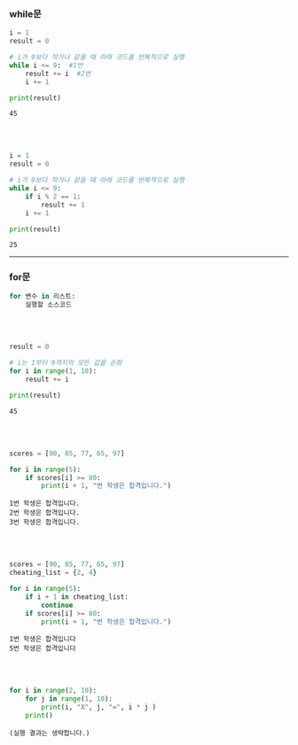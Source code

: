 ### while문
```python
i = 1
result = 0

# i가 9보다 작거나 같을 때 아래 코드를 반복적으로 실행
while i <= 9:  #1번
    result += i  #2번
    i += 1

print(result)
```
```
45
```
<br/></br>

```python
i = 1
result = 0

# i가 9보다 작거나 같을 때 아래 코드를 반복적으로 실행
while i <= 9:
    if i % 2 == 1:
        result += 1
    i += 1

print(result)
```
```
25
```
---
### for문
```python
for 변수 in 리스트:
    실행할 소스코드
```
<br/></br>

```python
result = 0

# i는 1부터 9까지의 모든 값을 순화
for i in range(1, 10):
    result += i

print(result)
```
```
45
```
<br/></br>

```python
scores = [90, 85, 77, 65, 97]

for i in range(5):
    if scores[i] >= 80:
        print(i + 1, "번 학생은 합격입니다.")
```
```
1번 학생은 합격입니다.
2번 학생은 합격입니다.
3번 학생은 합격입니다.
```
<br/></br>

```python
scores = [90, 85, 77, 65, 97]
cheating_list = {2, 4}

for i in range(5):
    if i + 1 in cheating_list:
        continue
    if scores[i] >= 80:
        print(i + 1, "번 학생은 합격입니다.")
```
```
1번 학생은 합격입니다
5번 학생은 합격입니다
```

<br/></br>

```python
for i in range(2, 10):
    for j in range(1, 10):
        print(i, "X", j, "=", i * j )
    print()
```
```
(실행 결과는 생략합니다.)
```

